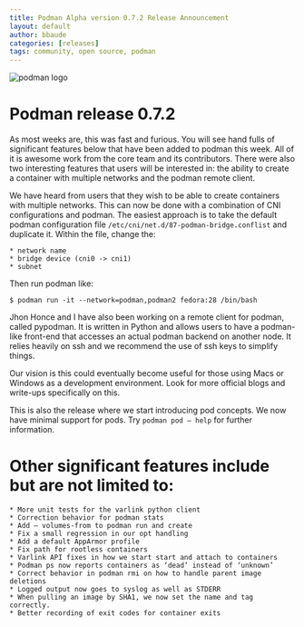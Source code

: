 ```yaml
---
title: Podman Alpha version 0.7.2 Release Announcement
layout: default
author: bbaude
categories: [releases]
tags: community, open source, podman
---
```


<img src="https://podman.io/images/podman.svg" alt="podman logo">

# Podman release 0.7.2
As most weeks are, this was fast and furious. You will see hand fulls of significant features below that have been added to podman this week. All of it is awesome work from the core team and its contributors. There were also two interesting features that users will be interested in: the ability to create a container with multiple networks and the podman remote client.

<!--readmore-->
We have heard from users that they wish to be able to create containers with multiple networks. This can now be done with a combination of CNI configurations and podman. The easiest approach is to take the default podman configuration file `/etc/cni/net.d/87-podman-bridge.conflist` and duplicate it. Within the file, change the:

    * network name
    * bridge device (cni0 -> cni1)
    * subnet

Then run podman like:
```
$ podman run -it --network=podman,podman2 fedora:28 /bin/bash
```
Jhon Honce and I have also been working on a remote client for podman, called pypodman. It is written in Python and allows users to have a podman-like front-end that accesses an actual podman backend on another node. It relies heavily on ssh and we recommend the use of ssh keys to simplify things.

Our vision is this could eventually become useful for those using Macs or Windows as a development environment. Look for more official blogs and write-ups specifically on this.

This is also the release where we start introducing pod concepts. We now have minimal support for pods. Try `podman pod — help` for further information.

# Other significant features include but are not limited to:

    * More unit tests for the varlink python client
    * Correction behavior for podman stats
    * Add — volumes-from to podman run and create
    * Fix a small regression in our opt handling
    * Add a default AppArmor profile
    * Fix path for rootless containers
    * Varlink API fixes in how we start start and attach to containers
    * Podman ps now reports containers as ‘dead’ instead of ‘unknown’
    * Correct behavior in podman rmi on how to handle parent image deletions
    * Logged output now goes to syslog as well as STDERR
    * When pulling an image by SHA1, we now set the name and tag correctly.
    * Better recording of exit codes for container exits
